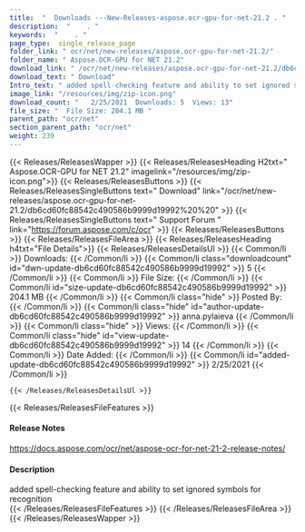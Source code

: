 ```yaml
---
title:  "  Downloads ---New-Releases-aspose.ocr-gpu-for-net-21.2 . " 
description:  "    . " 
keywords:  "    . " 
page_type:  single_release_page
folder_link: " ocr/net/new-releases/aspose.ocr-gpu-for-net-21.2/"
folder_name: " Aspose.OCR-GPU for NET 21.2"
download_link: " /ocr/net/new-releases/aspose.ocr-gpu-for-net-21.2/db6cd60fc88542c490586b9999d19992"
download_text: " Download"
Intro_text: " added spell-checking feature and ability to set ignored symbols for recognition"
image_link: "/resources/img/zip-icon.png"
download_count: "   2/25/2021  Downloads: 5  Views: 13"
file_size: "  File Size: 204.1 MB "
parent_path: "ocr/net"
section_parent_path: "ocr/net"
weight: 239
---
```


{{< Releases/ReleasesWapper >}}
  {{< Releases/ReleasesHeading H2txt=" Aspose.OCR-GPU for NET 21.2" imagelink="/resources/img/zip-icon.png">}}
  {{< Releases/ReleasesButtons >}}
    {{< Releases/ReleasesSingleButtons text=" Download" link="/ocr/net/new-releases/aspose.ocr-gpu-for-net-21.2/db6cd60fc88542c490586b9999d19992%20%20" >}}
    {{< Releases/ReleasesSingleButtons text=" Support Forum " link="https://forum.aspose.com/c/ocr" >}}
  {{< Releases/ReleasesButtons >}}
  {{< Releases/ReleasesFileArea >}}
    {{< Releases/ReleasesHeading h4txt="File Details">}}
    {{< Releases/ReleasesDetailsUl >}}
            {{< Common/li  >}} Downloads: {{< /Common/li >}} 
      {{< Common/li class="downloadcount" id="dwn-update-db6cd60fc88542c490586b9999d19992" >}} 5 {{< /Common/li >}} 
      {{< Common/li  >}} File Size: {{< /Common/li >}} 
      {{< Common/li id="size-update-db6cd60fc88542c490586b9999d19992" >}} 204.1 MB {{< /Common/li >}} 
      {{< Common/li  class="hide" >}} Posted By: {{< /Common/li >}} 
      {{< Common/li class="hide" id="author-update-db6cd60fc88542c490586b9999d19992" >}} anna.pylaieva {{< /Common/li >}} 
      {{< Common/li class="hide"  >}} Views: {{< /Common/li >}} 
      {{< Common/li class="hide" id="view-update-db6cd60fc88542c490586b9999d19992" >}} 14 {{< /Common/li >}} 
      {{< Common/li  >}} Date Added: {{< /Common/li >}} 
      {{< Common/li id="added-update-db6cd60fc88542c490586b9999d19992" >}} 2/25/2021 {{< /Common/li >}} 

    {{< /Releases/ReleasesDetailsUl >}}

  {{< Releases/ReleasesFileFeatures >}}
      <h4>Release Notes</h4><div><a href="https://docs.aspose.com/ocr/net/aspose-ocr-for-net-21-2-release-notes/">https://docs.aspose.com/ocr/net/aspose-ocr-for-net-21-2-release-notes/</a></div><h4>Description</h4><div class="HTMLDescription">added spell-checking feature and ability to set ignored symbols for recognition</div>
  {{< /Releases/ReleasesFileFeatures >}}
 {{< /Releases/ReleasesFileArea >}}
{{< /Releases/ReleasesWapper >}}


